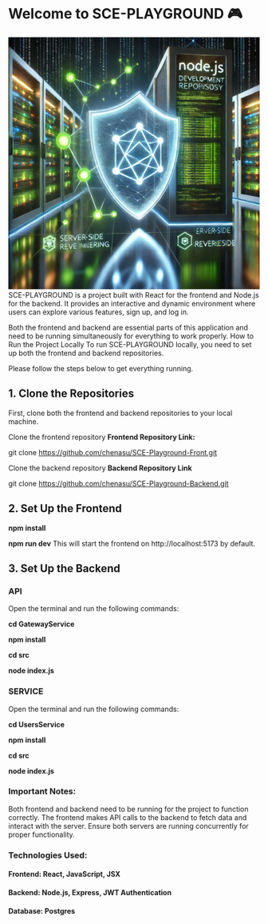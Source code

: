 # **Welcome to SCE-PLAYGROUND 🎮**

![My Image](public/PNG.webp)
SCE-PLAYGROUND is a  project built with React for the frontend and Node.js for the backend. It provides an interactive and dynamic environment where users can explore various features, sign up, and log in. 

Both the frontend and backend are essential parts of this application and need to be running simultaneously for everything to work properly.
How to Run the Project Locally
To run SCE-PLAYGROUND locally, you need to set up both the frontend and backend repositories.

Please follow the steps below to get everything running.
## **1. Clone the Repositories**
First, clone both the frontend and backend repositories to your local machine.

Clone the frontend repository
**Frontend Repository Link:**

git clone https://github.com/chenasu/SCE-Playground-Front.git

Clone the backend repository
**Backend Repository Link**

git clone https://github.com/chenasu/SCE-Playground-Backend.git
## **2. Set Up the Frontend**
**npm install**

**npm run dev**
This will start the frontend on http://localhost:5173 by default.
## **3. Set Up the Backend**
### API 

Open the terminal and run the following commands:

**cd GatewayService** 

**npm install**

**cd src**

**node index.js**

### SERVICE 
Open the terminal and run the following commands:

**cd UsersService**

**npm install**

**cd src**

**node index.js**

### **Important Notes:**

Both frontend and backend need to be running for the project to function correctly.
The frontend makes API calls to the backend to fetch data and interact with the server.
Ensure both servers are running concurrently for proper functionality.

### **Technologies Used:**

#### **Frontend**: React, JavaScript, JSX

#### **Backend**: Node.js, Express, JWT Authentication

#### **Database**: Postgres
